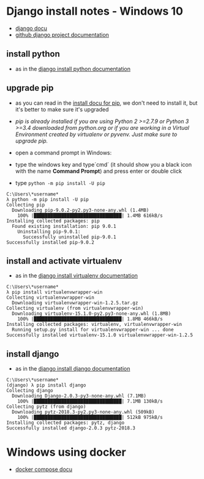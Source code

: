 # Django install notes - Windows 10


* [django docu](https://docs.djangoproject.com/en/2.0/howto/windows/)
* [github django project documentation](https://github.com/django/django/blob/master/docs/howto/windows.txt)

## install python

* as in the [django install python documentation](https://docs.djangoproject.com/en/2.0/howto/windows/#install-python)

## upgrade pip

* as you can read in the [install docu for pip](https://pip.pypa.io/en/latest/installing/), we don't need to install it, but it's better to make sure it's upgraded
 * *pip is already installed if you are using Python 2 >=2.7.9 or Python 3 >=3.4 downloaded from python.org or if you are working in a Virtual Environment created by virtualenv or pyvenv. Just make sure to upgrade pip.*

* open a command prompt in Windows:
 * type the windows key and type´cmd´ (it should show you a black icon with the name **Command Prompt**) and press enter or double click
* type `python -m pip install -U pip`

~~~
C:\Users\*username*
λ python -m pip install -U pip
Collecting pip
  Downloading pip-9.0.2-py2.py3-none-any.whl (1.4MB)
    100% |████████████████████████████████| 1.4MB 616kB/s
Installing collected packages: pip
  Found existing installation: pip 9.0.1
    Uninstalling pip-9.0.1:
      Successfully uninstalled pip-9.0.1
Successfully installed pip-9.0.2
~~~

## install and activate virtualenv

* as in the [django install virtualenv documentation](https://docs.djangoproject.com/en/2.0/howto/windows/#install-virtualenv-and-virtualenvwrapper)

~~~
C:\Users\*username*
λ pip install virtualenvwrapper-win
Collecting virtualenvwrapper-win
  Downloading virtualenvwrapper-win-1.2.5.tar.gz
Collecting virtualenv (from virtualenvwrapper-win)
  Downloading virtualenv-15.1.0-py2.py3-none-any.whl (1.8MB)
    100% |████████████████████████████████| 1.8MB 466kB/s
Installing collected packages: virtualenv, virtualenvwrapper-win
  Running setup.py install for virtualenvwrapper-win ... done
Successfully installed virtualenv-15.1.0 virtualenvwrapper-win-1.2.5
~~~

## install django

* as in the [django install django documentation](https://docs.djangoproject.com/en/2.0/howto/windows/#install-django)
~~~
C:\Users\*username*
(django) λ pip install django
Collecting django
  Downloading Django-2.0.3-py3-none-any.whl (7.1MB)
    100% |████████████████████████████████| 7.1MB 130kB/s
Collecting pytz (from django)
  Downloading pytz-2018.3-py2.py3-none-any.whl (509kB)
    100% |████████████████████████████████| 512kB 975kB/s
Installing collected packages: pytz, django
Successfully installed django-2.0.3 pytz-2018.3
~~~


# Windows using docker

* [docker compose docu](https://docs.docker.com/compose/django/)


